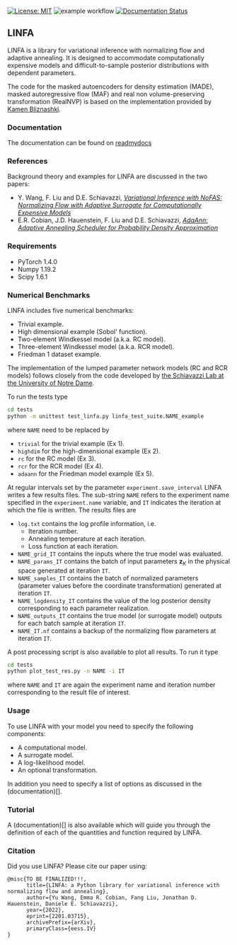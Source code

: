 [![License: MIT](https://img.shields.io/badge/License-MIT-yellow.svg)](https://opensource.org/licenses/MIT) 
 ![example workflow](https://github.com/desResLab/LINFA/actions/workflows/test_publish_pypi.yml/badge.svg) 
[![Documentation Status](https://readthedocs.org/projects/mrina/badge/?version=latest)](https://mrina.readthedocs.io/en/latest/?badge=latest)

## LINFA

LINFA is a library for variational inference with normalizing flow and adaptive annealing. It is designed to accommodate computationally expensive models and difficult-to-sample posterior distributions with dependent parameters.

The code for the masked autoencoders for density estimation (MADE), masked autoregressive flow (MAF) and real non volume-preserving transformation (RealNVP) is based on the implementation provided by [Kamen Bliznashki](https://github.com/kamenbliznashki/normalizing_flows). 


### Documentation 

The documentation can be found on [readmydocs]()

### References

Background theory and examples for LINFA are discussed in the two papers: 

- Y. Wang, F. Liu and D.E. Schiavazzi, *[Variational Inference with NoFAS: Normalizing Flow with Adaptive Surrogate for Computationally Expensive Models](https://www.sciencedirect.com/science/article/abs/pii/S0021999122005162)*
- E.R. Cobian, J.D. Hauenstein, F. Liu and D.E. Schiavazzi, *[AdaAnn: Adaptive Annealing Scheduler for Probability Density Approximation](https://www.dl.begellhouse.com/journals/52034eb04b657aea,796f39cb1acf1296,6f85fe1149ff41d9.html?sgstd=1)*

### Requirements

* PyTorch 1.4.0
* Numpy 1.19.2
* Scipy 1.6.1

### Numerical Benchmarks

LINFA includes five numerical benchmarks:

* Trivial example.
* High dimensional example (Sobol' function).
* Two-element Windkessel model (a.k.a. RC model).
* Three-element Windkessel model (a.k.a. RCR model).
* Friedman 1 dataset example.

The implementation of the lumped parameter network models (RC and RCR models) follows closely from the code developed by [the Schiavazzi Lab at the University of Notre Dame](https://github.com/desResLab/supplMatHarrod20).

To run the tests type
```sh
cd tests
python -m unittest test_linfa.py linfa_test_suite.NAME_example
```
where `NAME` need to be replaced by
* `trivial` for the trivial example (Ex 1).
* `highdim` for the high-dimensional example (Ex 2).
* `rc` for the RC model (Ex 3).
* `rcr` for the RCR model (Ex 4).
* `adaann` for the Friedman model example (Ex 5).

At regular intervals set by the parameter `experiment.save_interval` LINFA writes a few results files. The sub-string `NAME` refers to the experiment name specified in the `experiment.name` variable, and `IT` indicates the iteration at which the file is written. The results files are

* `log.txt` contains the log profile information, i.e.
  * Iteration number.
  * Annealing temperature at each iteration.
  * Loss function at each iteration.
* `NAME_grid_IT` contains the inputs where the true model was evaluated. 
* `NAME_params_IT` contains the batch of input parameters $\boldsymbol{z}_{K}$ in the physical space generated at iteration `IT`. 
* `NAME_samples_IT` contains the batch of normalized parameters (parameter values before the coordinate transformation) generated at iteration `IT`.
* `NAME_logdensity_IT` contains the value of the log posterior density corresponding to each parameter realization. 
* `NAME_outputs_IT` contains the true model (or surrogate model) outputs for each batch sample at iteration `IT`.
* `NAME_IT.nf` contains a backup of the normalizing flow parameters at iteration `IT`.

A post processing script is also available to plot all results. To run it type

```sh
cd tests
python plot_test_res.py -n NAME -i IT
```
where `NAME` and `IT` are again the experiment name and iteration number corresponding to the result file of interest. 

### Usage

To use LINFA with your model you need to specify the following components:

* A computational model.
* A surrogate model.
* A log-likelihood model.
* An optional transformation. 

In addition you need to specify a list of options as discussed in the (documentation)[].

### Tutorial

A (documentation)[] is also available which will guide you through the definition of each of the quantities and function required by LINFA. 

### Citation

Did you use LINFA? Please cite our paper using:
```
@misc{TO BE FINALIZED!!!,
      title={LINFA: a Python library for variational inference with normalizing flow and annealing}, 
      author={Yu Wang, Emma R. Cobian, Fang Liu, Jonathan D. Hauenstein, Daniele E. Schiavazzi},
      year={2022},
      eprint={2201.03715},
      archivePrefix={arXiv},
      primaryClass={eess.IV}
}